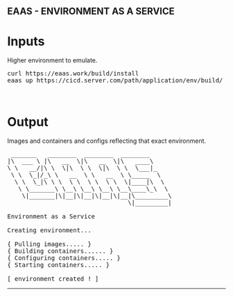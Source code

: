 ## EAAS - ENVIRONMENT AS A SERVICE

# Inputs

Higher environment to emulate. 
<pre>
curl https://eaas.work/build/install
eaas up https://cicd.server.com/path/application/env/build/ 
</pre>
<br>

# Output

Images and containers and configs reflecting that exact environment.
<pre>
 _______   ________  ________  ________      
|\  ___ \ |\   __  \|\   __  \|\   ____\     
\ \   __/|\ \  \|\  \ \  \|\  \ \  \___|_    
 \ \  \_|/_\ \   __  \ \   __  \ \_____  \   
  \ \  \_|\ \ \  \ \  \ \  \ \  \|____|\  \  
   \ \_______\ \__\ \__\ \__\ \__\____\_\  \ 
    \|_______|\|__|\|__|\|__|\|__|\_________\
                                 \|_________|

Environment as a Service                                             
                                             
Creating environment...

{ Pulling images..... }
{ Building containers...... }
{ Configuring containers..... }
{ Starting containers..... }

[ environment created ! ]
</pre>
---------------------------------
